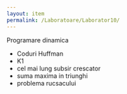 ```yaml
---
layout: item
permalink: /Laboratoare/Laborator10/
---
```


Programare dinamica

- Coduri Huffman
- K1
- cel mai lung subsir crescator
- suma maxima in triunghi
- problema rucsacului

